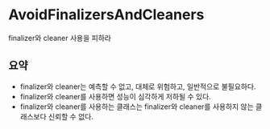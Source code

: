 # AvoidFinalizersAndCleaners
finalizer와 cleaner 사용을 피하라

## 요약
- finalizer와 cleaner는 예측할 수 없고, 대체로 위험하고, 일반적으로 불필요하다.
- finalizer와 cleaner를 사용하면 성능이 심각하게 저하될 수 있다.
- finalizer와 cleaner를 사용하는 클래스는 finalizer와 cleaner를 사용하지 않는 클래스보다 신뢰할 수 없다.

